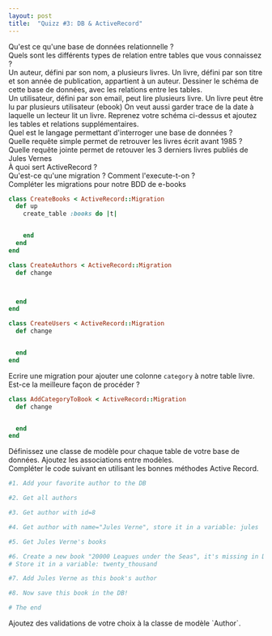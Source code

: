 ```yaml
---
layout: post
title:  "Quizz #3: DB & ActiveRecord"
---
```


<div class="question">
  Qu'est ce qu'une base de données relationnelle ?
<div>

<div class="answer big"></div>

<div class="question">
  Quels sont les différents types de relation entre tables que vous connaissez ?
<div>

<div class="answer big"></div>


<div class="question">
  Un auteur, défini par son nom, a plusieurs livres. Un livre, défini par son titre et son année de publication, appartient à un auteur. Dessiner le schéma de cette base de données, avec les relations entre les tables.
</div>

<div class="answer big">

</div>



<div class="question">
  Un utilisateur, défini par son email, peut lire plusieurs livre. Un livre peut être lu par plusieurs utilisateur (ebook) On veut aussi garder trace de la date à laquelle un lecteur lit un livre. Reprenez votre schéma ci-dessus et ajoutez les tables et relations supplémentaires.
</div>

<div class="answer big">

</div>

<div class="question">
  Quel est le langage permettant d'interroger une base de données ?
</div>

<div class="answer"></div>

<div class="question">
  Quelle requête simple permet de retrouver les livres écrit avant 1985 ?
</div>

<div class="answer">

</div>

<div class="question">
  Quelle requête jointe permet de retouver les 3 derniers livres publiés de Jules Vernes
</div>

<div class="answer"></div>




<div class="question">
  À quoi sert ActiveRecord ?
</div>

<div class="answer">

</div>

<div class="question">
  Qu'est-ce qu'une migration ? Comment l'execute-t-on ?
</div>

<div class="answer">

</div>

<div class="question">
  Compléter les migrations pour notre BDD de e-books
</div>

```ruby
class CreateBooks < ActiveRecord::Migration
  def up
    create_table :books do |t|


    end
  end
end
```

```ruby
class CreateAuthors < ActiveRecord::Migration
  def change



  end
end
```

```ruby
class CreateUsers < ActiveRecord::Migration
  def change


  end
end
```
<div style="page-break-after:always;"></div>

<div class="question">
  Ecrire une migration pour ajouter une colonne <code>category</code> à notre table livre.
  Est-ce la meilleure façon de procéder ?
</div>

```ruby
class AddCategoryToBook < ActiveRecord::Migration
  def change


  end
end
```


<div class="question">
  Définissez une classe de modèle pour chaque table de votre base de données.
  Ajoutez les associations entre modèles.
</div>

<div class="answer big"></div>


<div class="question">
  Compléter le code suivant en utilisant les bonnes méthodes Active Record.
</div>

```ruby
#1. Add your favorite author to the DB

#2. Get all authors

#3. Get author with id=8

#4. Get author with name="Jules Verne", store it in a variable: jules

#5. Get Jules Verne's books

#6. Create a new book "20000 Leagues under the Seas", it's missing in DB.
# Store it in a variable: twenty_thousand

#7. Add Jules Verne as this book's author

#8. Now save this book in the DB!

# The end
```


<div class="question">
  Ajoutez des validations de votre choix à la classe de modèle `Author`.
</div>

<div class="answer big">

</div>
